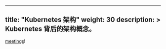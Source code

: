 ---
title: "Kubernetes 架构"
weight: 30
description: >
  Kubernetes 背后的架构概念。
--



[meetings](https://github.com/kubernetes/community/tree/master/sig-instrumentation#meetings)!

